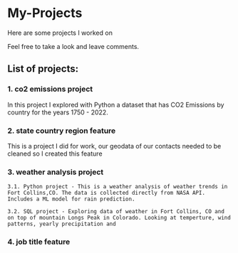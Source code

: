 # My-Projects

Here are some projects I worked on

Feel free to take a look and leave comments.

## List of projects:

### 1. co2 emissions project
In this project I explored with Python a dataset that has CO2 Emissions by country for the years 1750 - 2022.

### 2. state country region feature
This is a project I did for work, our geodata of our contacts needed to be cleaned so I created this feature

### 3. weather analysis project
    3.1. Python project - This is a weather analysis of weather trends in Fort Collins,CO. The data is collected directly from NASA API. Includes a ML model for rain prediction.
  
    3.2. SQL project - Exploring data of weather in Fort Collins, CO and on top of mountain Longs Peak in Colorado. Looking at temperture, wind patterns, yearly precipitation and 

### 4. job title feature


